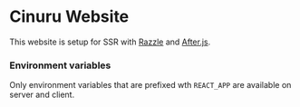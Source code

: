 # Cinuru Website

This website is setup for SSR with [Razzle](https://github.com/jaredpalmer/razzle) and [After.js](https://github.com/jaredpalmer/after.js).

### Environment variables

Only environment variables that are prefixed wth `REACT_APP` are available on server and client.

